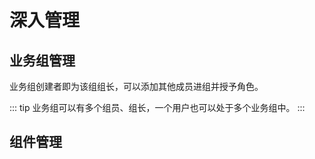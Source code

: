 # 深入管理

## 业务组管理
业务组创建者即为该组组长，可以添加其他成员进组并授予角色。

::: tip
业务组可以有多个组员、组长，一个用户也可以处于多个业务组中。
:::

## 组件管理
